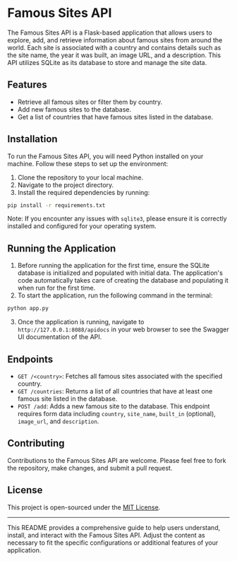 
# Famous Sites API

The Famous Sites API is a Flask-based application that allows users to explore, add, and retrieve information about famous sites from around the world. Each site is associated with a country and contains details such as the site name, the year it was built, an image URL, and a description. This API utilizes SQLite as its database to store and manage the site data.

## Features

- Retrieve all famous sites or filter them by country.
- Add new famous sites to the database.
- Get a list of countries that have famous sites listed in the database.

## Installation

To run the Famous Sites API, you will need Python installed on your machine. Follow these steps to set up the environment:

1. Clone the repository to your local machine.
2. Navigate to the project directory.
3. Install the required dependencies by running:

```bash
pip install -r requirements.txt
```

Note: If you encounter any issues with `sqlite3`, please ensure it is correctly installed and configured for your operating system.

## Running the Application

1. Before running the application for the first time, ensure the SQLite database is initialized and populated with initial data. The application's code automatically takes care of creating the database and populating it when run for the first time.
2. To start the application, run the following command in the terminal:

```bash
python app.py
```

3. Once the application is running, navigate to `http://127.0.0.1:8088/apidocs` in your web browser to see the Swagger UI documentation of the API.

## Endpoints

- `GET /<country>`: Fetches all famous sites associated with the specified country.
- `GET /countries`: Returns a list of all countries that have at least one famous site listed in the database.
- `POST /add`: Adds a new famous site to the database. This endpoint requires form data including `country`, `site_name`, `built_in` (optional), `image_url`, and `description`.

## Contributing

Contributions to the Famous Sites API are welcome. Please feel free to fork the repository, make changes, and submit a pull request.

## License

This project is open-sourced under the [MIT License](LICENSE.md).

---

This README provides a comprehensive guide to help users understand, install, and interact with the Famous Sites API. Adjust the content as necessary to fit the specific configurations or additional features of your application.
